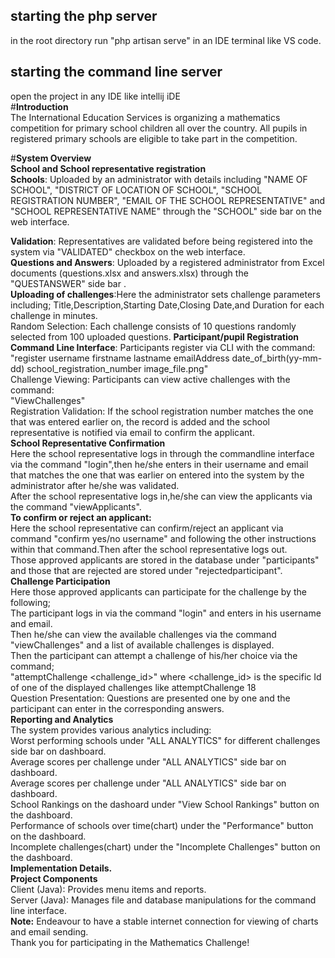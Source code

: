 ## starting the php server
in the root directory run "php artisan serve" in an IDE terminal like VS code.
## starting the command line server
open the project in any IDE like intellij iDE
<br>#**Introduction**<br>
The International Education Services is organizing a mathematics competition for primary school children all over the country. All pupils in registered primary schools are eligible to take part in the competition.

 #**System Overview**<br>
**School and School representative registration**<br>
**Schools**: Uploaded by an administrator with details including "NAME OF SCHOOL", "DISTRICT OF LOCATION OF SCHOOL", "SCHOOL REGISTRATION NUMBER", "EMAIL OF THE SCHOOL REPRESENTATIVE" and "SCHOOL REPRESENTATIVE NAME" through the "SCHOOL" side bar on the web interface.<br>

**Validation**: Representatives are validated before being registered into the system via "VALIDATED" checkbox on the web interface.<br>
**Questions and Answers**: Uploaded by a registered administrator from Excel documents (questions.xlsx and answers.xlsx) through the "QUESTANSWER" side bar .<br>
**Uploading of challenges**:Here the administrator sets challenge parameters including; Title,Description,Starting Date,Closing Date,and Duration for each challenge in minutes.<br>
Random Selection: Each challenge consists of 10 questions randomly selected from 100 uploaded questions.
**Participant/pupil Registration**<br>
**Command Line Interface**: Participants register via CLI with the command:<br>
"register username firstname lastname emailAddress date_of_birth(yy-mm-dd) school_registration_number image_file.png"<br>
Challenge Viewing: Participants can view active challenges with the command:<br>
"ViewChallenges"<br>
Registration Validation: If the school registration number matches the one that was entered earlier on, the record is added and the school representative is notified via email to confirm the applicant.<br>
**School Representative Confirmation**<br>
Here the school representative logs in through the commandline interface via the command "login",then he/she enters in their username and email that matches the one that was earlier on entered into the system by the administrator after he/she was validated.<br>
After the school representative logs in,he/she can view the applicants via the command "viewApplicants".<br>
**To confirm or reject an applicant:**<br>
Here the school representative can confirm/reject an applicant via command "confirm yes/no username" and following the other instructions within that command.Then after the school representative logs out.<br>
Those approved applicants are stored in the database under "participants" and those that are rejected are stored under "rejectedparticipant".<br>
**Challenge Participation**<br>
Here those approved applicants can participate for the challenge by the following;<br>
The participant logs in via the command "login" and enters in his username and email.<br>
Then he/she can view the available challenges via the command "viewChallenges" and a list of available challenges is displayed.<br> 
Then  the participant can attempt a challenge of his/her choice via the command;<br>
"attemptChallenge <challenge_id>" where <challenge_id> is the specific Id of one of the displayed challenges like attemptChallenge 18<br>
Question Presentation: Questions are presented one by one and the participant can enter in the corresponding answers.<br>
**Reporting and Analytics**<br>
The system provides various analytics  including:<br>
Worst performing schools under "ALL ANALYTICS" for different challenges side bar on dashboard.<br>
Average scores per challenge under "ALL ANALYTICS" side bar on dashboard.<br>
Average scores per challenge under "ALL ANALYTICS" side bar on dashboard.<br>
School Rankings on the dashoard under "View School Rankings" button on the dashboard.<br>
Performance of schools over time(chart) under the  "Performance" button on the dashboard.<br>
Incomplete challenges(chart) under the "Incomplete Challenges" button on the dashboard.<br>
**Implementation Details.**<br>
**Project Components**<br>
Client (Java): Provides menu items and reports.<br>
Server (Java): Manages file and database manipulations for the command line interface.<br>
**Note:** Endeavour to have a stable internet connection for viewing of charts and email sending.<br>
Thank you for participating in the Mathematics Challenge!
